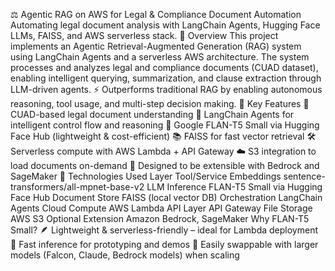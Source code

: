 ⚖️ Agentic RAG on AWS for Legal & Compliance Document Automation
Automating legal document analysis with LangChain Agents, Hugging Face LLMs, FAISS, and AWS serverless stack.
🚀 Overview
This project implements an Agentic Retrieval-Augmented Generation (RAG) system using LangChain Agents and a serverless AWS architecture. The system processes and analyzes legal and compliance documents (CUAD dataset), enabling intelligent querying, summarization, and clause extraction through LLM-driven agents.
⚡ Outperforms traditional RAG by enabling autonomous reasoning, tool usage, and multi-step decision making.
🧠 Key Features
🧾 CUAD-based legal document understanding
🤖 LangChain Agents for intelligent control flow and reasoning
🧠 Google FLAN-T5 Small via Hugging Face Hub (lightweight & cost-efficient)
📚 FAISS for fast vector retrieval
🛠️ Serverless compute with AWS Lambda + API Gateway
☁️ S3 integration to load documents on-demand
🧩 Designed to be extensible with Bedrock and SageMaker
🔧 Technologies Used
Layer	Tool/Service
Embeddings	sentence-transformers/all-mpnet-base-v2
LLM Inference	FLAN-T5 Small via Hugging Face Hub
Document Store	FAISS (local vector DB)
Orchestration	LangChain Agents
Cloud Compute	AWS Lambda
API Layer	API Gateway
File Storage	AWS S3
Optional Extension	Amazon Bedrock, SageMaker
Why FLAN-T5 Small?
🪶 Lightweight & serverless-friendly – ideal for Lambda deployment
🚀 Fast inference for prototyping and demos
🔄 Easily swappable with larger models (Falcon, Claude, Bedrock models) when scaling
